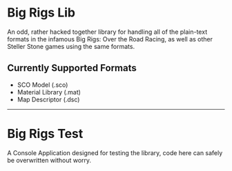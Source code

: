 # Big Rigs Lib
An odd, rather hacked together library for handling all of the plain-text formats in the infamous Big Rigs: Over the Road Racing, as well as other Steller Stone games using the same formats.

## Currently Supported Formats
- SCO Model (.sco)
- Material Library (.mat)
- Map Descriptor (.dsc)

___

# Big Rigs Test
A Console Application designed for testing the library, code here can safely be overwritten without worry.
